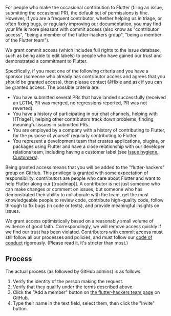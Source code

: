 For people who make the occasional contribution to Flutter (filing an issue, submitting the occasional PR), the default set of permissions is fine. However, if you are a frequent contributor, whether helping us in triage, or often fixing bugs, or regularly improving our documentation, you may find your life is more pleasant with commit access (also know as "contributor access", "being a member of the flutter-hackers group", "being a member of the Flutter team").

We grant commit access (which includes full rights to the issue database, such as being able to edit labels) to people who have gained our trust and demonstrated a commitment to Flutter.

Specifically, if you meet one of the following criteria and you have a sponsor (someone who already has contributor access and agrees that you should be granted access), then please contact @Hixie and ask if you can be granted access. The possible criteria are:

* You have submitted several PRs that have landed successfully (received an LGTM, PR was merged, no regressions reported, PR was not reverted).
* You have a history of participating in our chat channels, helping with [[Triage]], helping other contributors track down problems, finding meaningful issues in submitted PRs.
* You are employed by a company with a history of contributing to Flutter, for the purpose of yourself regularly contributing to Flutter.
* You represent a development team that creates applications, plugins, or packages using Flutter and have a close relationship with our developer relations team, including having a customer label (see [Issue hygiene, Customers](https://github.com/flutter/flutter/wiki/Issue-hygiene#customers)).

Being granted access means that you will be added to the "flutter-hackers" group on GitHub. This privilege is granted with some expectation of responsibility: contributors are people who care about Flutter and want to help Flutter along our [[roadmap]]. A contributor is not just someone who can make changes or comment on issues, but someone who has demonstrated their ability to collaborate with the team, get the most knowledgeable people to review code, contribute high-quality code, follow through to fix bugs (in code or tests), and provide meaningful insights on issues.

We grant access optimistically based on a reasonably small volume of evidence of good faith. Correspondingly, we will remove access quickly if we find our trust has been violated. Contributors with commit access must still follow all our processes and policies, and must follow our [code of conduct](https://github.com/flutter/flutter/blob/master/CODE_OF_CONDUCT.md) rigorously. (Please read it, it's stricter than most.)

## Process

The actual process (as followed by GitHub admins) is as follows:

1. Verify the identity of the person making the request.
1. Verify that they qualify under the terms described above.
1. Click the "Add a member" button on [the flutter-hackers team page](https://github.com/orgs/flutter/teams/flutter-hackers/members) on GitHub.
1. Type their name in the text field, select them, then click the "Invite" button.
